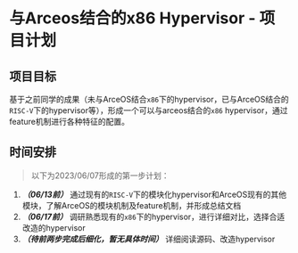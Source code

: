 # 与Arceos结合的x86 Hypervisor - 项目计划

## 项目目标

基于之前同学的成果（未与ArceOS结合`x86`下的hypervisor，已与ArceOS结合的`RISC-V`下的hypervisor等），形成一个可以与arceos结合的`x86` hypervisor，通过feature机制进行各种特征的配置。

## 时间安排

> 以下为2023/06/07形成的第一步计划：

1. ***（06/13前）*** 通过现有的`RISC-V`下的模块化hypervisor和ArceOS现有的其他模块，了解ArceOS的模块机制及feature机制，并形成总结文档
2. ***（06/17前）*** 调研熟悉现有的`x86`下的hypervisor，进行详细对比，选择合适改造的hypervisor
3. ***（待前两步完成后细化，暂无具体时间）*** 详细阅读源码、改造hypervisor
